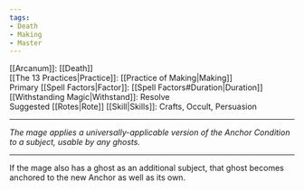 ```yaml
---
tags:
- Death
- Making
- Master
---
```


[[Arcanum]]: [[Death]]\
[[The 13 Practices|Practice]]: [[Practice of Making|Making]]\
Primary [[Spell Factors|Factor]]: [[Spell Factors#Duration|Duration]]\
[[Withstanding Magic|Withstand]]: Resolve\
Suggested [[Rotes|Rote]] [[Skill|Skills]]: Crafts, Occult, Persuasion

---

_The mage applies a universally-applicable version of the Anchor Condition to a subject, usable by any ghosts._

---

If the mage also has a ghost as an additional subject, that ghost becomes anchored to the new Anchor as well as its own.